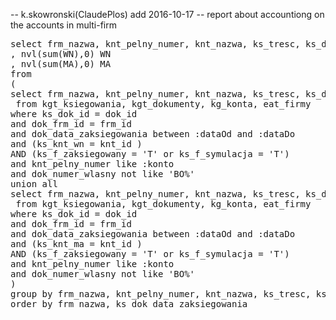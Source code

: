 -- k.skowronski(ClaudePlos) add 2016-10-17
-- report about accountiong on the accounts in multi-firm 

<pre>
select frm_nazwa, knt_pelny_numer, knt_nazwa, ks_tresc, ks_dok_data_zaksiegowania 
, nvl(sum(WN),0) WN
, nvl(sum(MA),0) MA  
from 
(
select frm_nazwa, knt_pelny_numer, knt_nazwa, ks_tresc, ks_dok_data_zaksiegowania , ks_kwota WN, null  MA 
 from kgt_ksiegowania, kgt_dokumenty, kg_konta, eat_firmy 
where ks_dok_id = dok_id 
and dok_frm_id = frm_id
and dok_data_zaksiegowania between :dataOd and :dataDo
and (ks_knt_wn = knt_id ) 
AND (ks_f_zaksiegowany = 'T' or ks_f_symulacja = 'T') 
and knt_pelny_numer like :konto
and dok_numer_wlasny not like 'BO%'
union all 
select frm_nazwa, knt_pelny_numer, knt_nazwa, ks_tresc, ks_dok_data_zaksiegowania , null WN, ks_kwota  MA 
 from kgt_ksiegowania, kgt_dokumenty, kg_konta, eat_firmy 
where ks_dok_id = dok_id 
and dok_frm_id = frm_id
and dok_data_zaksiegowania between :dataOd and :dataDo
and (ks_knt_ma = knt_id ) 
AND (ks_f_zaksiegowany = 'T' or ks_f_symulacja = 'T') 
and knt_pelny_numer like :konto
and dok_numer_wlasny not like 'BO%'
)
group by frm_nazwa, knt_pelny_numer, knt_nazwa, ks_tresc, ks_dok_data_zaksiegowania
order by frm_nazwa, ks_dok_data_zaksiegowania
</pre>
